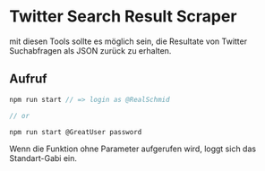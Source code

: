 # Twitter Search Result Scraper

mit diesen Tools sollte es möglich sein, die Resultate von Twitter Suchabfragen als JSON zurück zu erhalten.

## Aufruf

```js
npm run start // => login as @RealSchmid

// or

npm run start @GreatUser password
```

Wenn die Funktion ohne Parameter aufgerufen wird, loggt sich das Standart-Gabi ein.
